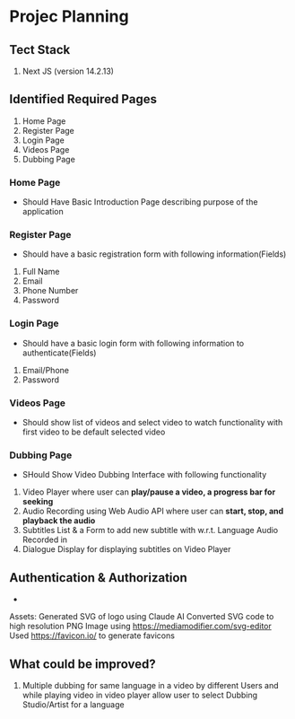 # Projec Planning

## Tect Stack

1. Next JS (version 14.2.13)

## Identified Required Pages

1. Home Page
1. Register Page
1. Login Page
1. Videos Page
1. Dubbing Page

### Home Page

- Should Have Basic Introduction Page describing purpose of the application

### Register Page

- Should have a basic registration form with following information(Fields)

1. Full Name
1. Email
1. Phone Number
1. Password

### Login Page

- Should have a basic login form with following information to authenticate(Fields)

1. Email/Phone
1. Password

### Videos Page

- Should show list of videos and select video to watch functionality with first video to be default selected video

### Dubbing Page

- SHould Show Video Dubbing Interface with following functionality

1. Video Player where user can **play/pause a video, a progress bar for seeking**
1. Audio Recording using Web Audio API where user can **start, stop, and playback the audio**
1. Subtitles List & a Form to add new subtitle with w.r.t. Language Audio Recorded in
1. Dialogue Display for displaying subtitles on Video Player

## Authentication & Authorization

-

Assets:
Generated SVG of logo using Claude AI
Converted SVG code to high resolution PNG Image using https://mediamodifier.com/svg-editor
Used https://favicon.io/ to generate favicons

## What could be improved?

1. Multiple dubbing for same language in a video by different Users and while playing video in video player allow user to select Dubbing Studio/Artist for a language
